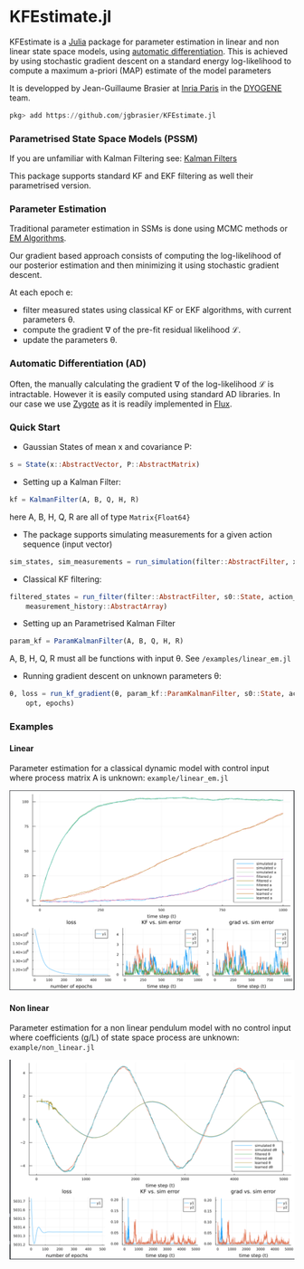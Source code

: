 # KFEstimate.jl
KFEstimate is a [Julia](https://julialang.org/) package for parameter estimation in linear and non linear state space models, using [automatic differentiation](https://en.wikipedia.org/wiki/Automatic_differentiation). This is achieved by using stochastic gradient descent on a standard energy log-likelihood to compute a maximum a-priori (MAP) estimate of the model parameters

It is developped by Jean-Guillaume Brasier at [Inria Paris](https://www.inria.fr/en/centre-inria-de-paris) in the [DYOGENE](https://www.di.ens.fr/dyogene/) team.

```julia
pkg> add https://github.com/jgbrasier/KFEstimate.jl
```

### Parametrised State Space Models (PSSM)

If you are unfamiliar with Kalman Filtering see: [Kalman Filters](https://en.wikipedia.org/wiki/Kalman_filter)

This package supports standard KF and EKF filtering as well their parametrised version.


### Parameter Estimation

Traditional parameter estimation in SSMs is done using MCMC methods or [EM Algorithms](https://en.wikipedia.org/wiki/Expectation%E2%80%93maximization_algorithm).

Our gradient based approach consists of computing the log-likelihood of our posterior estimation and then minimizing it using stochastic gradient descent.

At each epoch e:
- filter measured states using classical KF or EKF algorithms, with current parameters θ.
- compute the gradient ∇ of the pre-fit residual likelihood ℒ.
- update the parameters θ.

### Automatic Differentiation (AD)
Often, the manually calculating the gradient ∇ of the log-likelihood ℒ is intractable. However it is easily computed using standard AD libraries. In our case we use [Zygote](https://fluxml.ai/Zygote.jl/latest/) as it is readily implemented in [Flux](https://fluxml.ai/).

### Quick Start

- Gaussian States of mean x and covariance P:
```julia
s = State(x::AbstractVector, P::AbstractMatrix)
```

- Setting up a Kalman Filter:
```julia
kf = KalmanFilter(A, B, Q, H, R)
```
here A, B, H, Q, R are all of type `Matrix{Float64}`

- The package supports simulating measurements for a given action sequence (input vector)
```julia
sim_states, sim_measurements = run_simulation(filter::AbstractFilter, x0::AbstractVector, action_seq::AbstractArray)
```

- Classical KF filtering:
```julia
filtered_states = run_filter(filter::AbstractFilter, s0::State, action_history::AbstractArray,
    measurement_history::AbstractArray)
```

- Setting up an Parametrised Kalman Filter
```julia
param_kf = ParamKalmanFilter(A, B, Q, H, R)
```
A, B, H, Q, R must all be functions with input θ. See `/examples/linear_em.jl`

- Running gradient descent on unknown parameters θ:
```julia
θ, loss = run_kf_gradient(θ, param_kf::ParamKalmanFilter, s0::State, action_history::AbstractArray, measurement_history::AbstractArray,
    opt, epochs)
```


### Examples

#### Linear
Parameter estimation for a classical dynamic model with control input where process matrix A is unknown: `example/linear_em.jl`

![A matrix estimate](imgs/estimate_A.png)

#### Non linear

Parameter estimation for a non linear pendulum model with no control input where coefficients (g/L) of state space process are unknown: `example/non_linear.jl`

![g/l estimate](imgs/estimate_gL.png)
